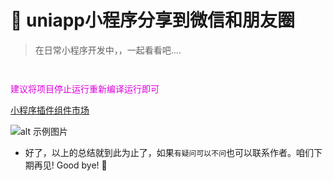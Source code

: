 # :fox_face: uniapp小程序分享到微信和朋友圈



>在日常小程序开发中，，一起看看吧....



```


```

<font color="#dd00dd">建议将项目停止运行重新编译运行即可</font><br />

[小程序插件组件市场](https://ext.dcloud.net.cn/)

![alt 示例图片](/img/study/uniapp/uniapp小程序上传图片案例/demo.jpg)




* 好了，以上的总结就到此为止了，如果`有疑问可以不问`也可以联系作者。咱们下期再见! Good bye! 🌸